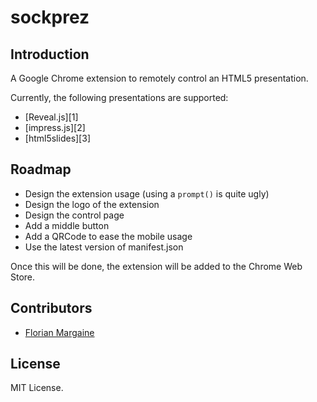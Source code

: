 sockprez
===

Introduction
---

A Google Chrome extension to remotely control an HTML5 presentation.

Currently, the following presentations are supported:

- [Reveal.js][1]
- [impress.js][2]
- [html5slides][3]

Roadmap
---

- Design the extension usage (using a `prompt()` is quite ugly)
- Design the logo of the extension
- Design the control page
- Add a middle button
- Add a QRCode to ease the mobile usage
- Use the latest version of manifest.json

Once this will be done, the extension will be added to the Chrome Web Store.

Contributors
---

- [Florian Margaine](http://margaine.com)

License
---

MIT License.

